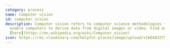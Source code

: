 ```yaml
---
category: process
name: Computer vision
id: computer_vision
description: Computer vision refers to computer science methodologies that
  enable computers to derive data from digital images or video. Find out more
  [here](https://en.wikipedia.org/wiki/Computer_vision)
icon: https://res.cloudinary.com/helpful-places/image/upload/v1664832755/dtpr-icons/process/comp-vis_iqyhs4.svg
---
```

